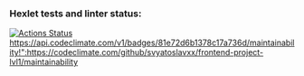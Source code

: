 ### Hexlet tests and linter status:
[![Actions Status](https://github.com/svyatoslavxx/frontend-project-lvl1/workflows/hexlet-check/badge.svg)](https://github.com/svyatoslavxx/frontend-project-lvl1/actions)
https://api.codeclimate.com/v1/badges/81e72d6b1378c17a736d/maintainability!":https://codeclimate.com/github/svyatoslavxx/frontend-project-lvl1/maintainability
